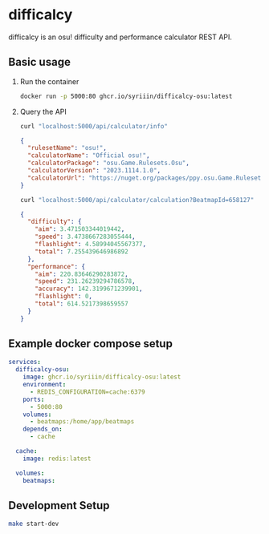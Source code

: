 # difficalcy

difficalcy is an osu! difficulty and performance calculator REST API.

## Basic usage

1.  Run the container
    ```sh
    docker run -p 5000:80 ghcr.io/syriiin/difficalcy-osu:latest
    ```
1.  Query the API

    ```sh
    curl "localhost:5000/api/calculator/info"
    ```

    ```json
    {
      "rulesetName": "osu!",
      "calculatorName": "Official osu!",
      "calculatorPackage": "osu.Game.Rulesets.Osu",
      "calculatorVersion": "2023.1114.1.0",
      "calculatorUrl": "https://nuget.org/packages/ppy.osu.Game.Rulesets.Osu/2023.1114.1.0"
    }
    ```

    ```sh
    curl "localhost:5000/api/calculator/calculation?BeatmapId=658127"
    ```

    ```json
    {
      "difficulty": {
        "aim": 3.471503344019442,
        "speed": 3.4738667283055444,
        "flashlight": 4.58994045567377,
        "total": 7.255439646986892
      },
      "performance": {
        "aim": 220.83646290283872,
        "speed": 231.26239294786578,
        "accuracy": 142.3199671239901,
        "flashlight": 0,
        "total": 614.5217398659557
      }
    }
    ```

## Example docker compose setup

```yaml
services:
  difficalcy-osu:
    image: ghcr.io/syriiin/difficalcy-osu:latest
    environment:
      - REDIS_CONFIGURATION=cache:6379
    ports:
      - 5000:80
    volumes:
      - beatmaps:/home/app/beatmaps
    depends_on:
      - cache

  cache:
    image: redis:latest

  volumes:
    beatmaps:
```

## Development Setup

```sh
make start-dev
```
